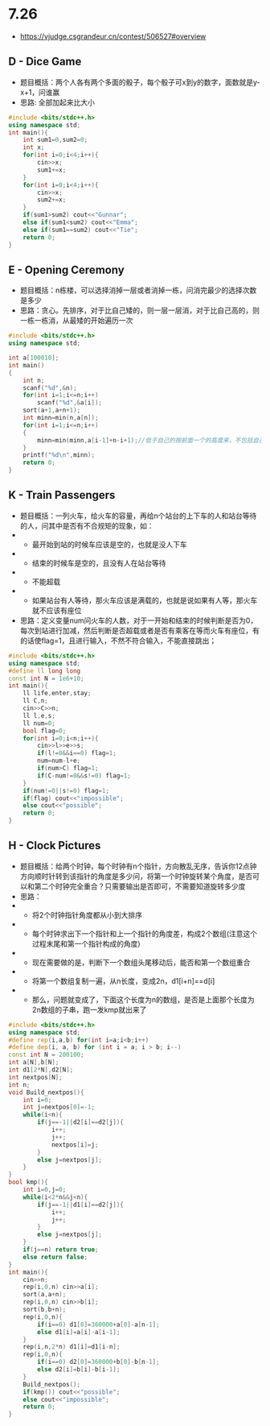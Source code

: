 # 7.26
* https://vjudge.csgrandeur.cn/contest/506527#overview
## D - Dice Game
* 题目概括：两个人各有两个多面的骰子，每个骰子可x到y的数字，面数就是y-x+1，问谁赢
* 思路: 全部加起来比大小
```c++
#include <bits/stdc++.h>
using namespace std;
int main(){
    int sum1=0,sum2=0;
    int x;
    for(int i=0;i<4;i++){
        cin>>x;
        sum1+=x;
    }
    for(int i=0;i<4;i++){
        cin>>x;
        sum2+=x;
    }
    if(sum1>sum2) cout<<"Gunnar";
    else if(sum1<sum2) cout<<"Emma";
    else if(sum1==sum2) cout<<"Tie";
    return 0;
}
```
## E - Opening Ceremony
* 题目概括：n栋楼，可以选择消掉一层或者消掉一栋，问消完最少的选择次数是多少
* 思路：贪心。先排序，对于比自己矮的，则一层一层消，对于比自己高的，则一栋一栋消，从最矮的开始遍历一次
```c++
#include <bits/stdc++.h>
using namespace std;

int a[100010];
int main()
{
    int n;
    scanf("%d",&n);
    for(int i=1;i<=n;i++)
        scanf("%d",&a[i]);
    sort(a+1,a+n+1);
    int minn=min(n,a[n]);
    for(int i=1;i<=n;i++)
    {
        minn=min(minn,a[i-1]+n-i+1);//低于自己的按前面一个的高度来，不包括自己，后面的按楼的个数来
    }
    printf("%d\n",minn);
    return 0;
}
```
## K - Train Passengers
* 题目概括：一列火车，给火车的容量，再给n个站台的上下车的人和站台等待的人，问其中是否有不合规矩的现象，如：
* * 最开始到站的时候车应该是空的，也就是没人下车
* * 结束的时候车是空的，且没有人在站台等待
* * 不能超载
* * 如果站台有人等待，那火车应该是满载的，也就是说如果有人等，那火车就不应该有座位
* 思路：定义变量num问火车的人数，对于一开始和结束的时候判断是否为0，每次到站进行加减，然后判断是否超载或者是否有乘客在等而火车有座位，有的话使flag=1，且进行输入，不然不符合输入，不能直接跳出；
```c++
#include <bits/stdc++.h>
using namespace std;
#define ll long long
const int N = 1e6+10;
int main(){
    ll life,enter,stay;
    ll C,n;
    cin>>C>>n;
    ll l,e,s;
    ll num=0;
    bool flag=0;
    for(int i=0;i<n;i++){
        cin>>l>>e>>s;
        if(l!=0&&i==0) flag=1;
        num=num-l+e;
        if(num>C) flag=1;
        if(C-num!=0&&s!=0) flag=1;
    }
    if(num!=0||s!=0) flag=1;
    if(flag) cout<<"impossible";
    else cout<<"possible";
    return 0;
}
```
## H - Clock Pictures 
* 题目概括：给两个时钟，每个时钟有n个指针，方向散乱无序，告诉你12点钟方向顺时针转到该指针的角度是多少问，将第一个时钟旋转某个角度，是否可以和第二个时钟完全重合？只需要输出是否即可，不需要知道旋转多少度
* 思路：
* * 将2个时钟指针角度都从小到大排序
* * 每个时钟求出下一个指针和上一个指针的角度差，构成2个数组(注意这个过程末尾和第一个指针构成的角度)
* * 现在需要做的是，判断下一个数组头尾移动后，能否和第一个数组重合 
* * 将第一个数组复制一遍，从n长度，变成2n，d1[i+n]==d[i]
* * 那么，问题就变成了，下面这个长度为n的数组，是否是上面那个长度为2n数组的子串，跑一发kmp就出来了
```c++
#include <bits/stdc++.h>
using namespace std;
#define rep(i,a,b) for(int i=a;i<b;i++)
#define dep(i, a, b) for (int i = a; i > b; i--)
const int N = 200100;
int a[N],b[N];
int d1[2*N],d2[N];
int nextpos[N];
int n;
void Build_nextpos(){
    int i=0;
    int j=nextpos[0]=-1;
    while(i<n){
        if(j==-1||d2[i]==d2[j]){
            i++;
            j++;
            nextpos[i]=j;
        }
        else j=nextpos[j];
    }
}
bool kmp(){
    int i=0,j=0;
    while(i<2*n&&j<n){
        if(j==-1||d1[i]==d2[j]){
            i++;
            j++;
        }
        else j=nextpos[j];
    }
    if(j==n) return true;
    else return false;
}
int main(){
    cin>>n;
    rep(i,0,n) cin>>a[i];
    sort(a,a+n);
    rep(i,0,n) cin>>b[i];
    sort(b,b+n);
    rep(i,0,n){
        if(i==0) d1[0]=360000+a[0]-a[n-1];
        else d1[i]=a[i]-a[i-1];
    }
    rep(i,n,2*n) d1[i]=d1[i-n];
    rep(i,0,n){
        if(i==0) d2[0]=360000+b[0]-b[n-1];
        else d2[i]=b[i]-b[i-1];
    }
    Build_nextpos();
    if(kmp()) cout<<"possible";
    else cout<<"impossible";
    return 0;
}
```